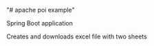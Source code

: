 "# apache poi example" 

Spring Boot application 

Creates and downloads excel file with two sheets

